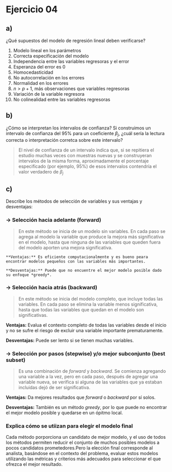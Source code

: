 # Ejercicio 04

## a)
¿Qué supuestos del modelo de regresión lineal deben verificarse?
1. Modelo lineal en los parámetros
2. Correcta especificación del modelo
3. Independencia entre las variables regresoras y el error
4. Esperanza del error es 0
5. Homocedasticidad
6. No autocorrelación en los errores
7. Normalidad en los errores
8. $n > p + 1$, más observaciones que variables regresoras
9. Variación de la variable regresora
10. No colinealidad entre las variables regresoras

## b)
¿Cómo se interpretan los intervalos de confianza? Si construimos un intervalo de confianza del 95% para un coeficiente $\beta_j$, ¿cuál sería la lectura correcta o interpretación corretca sobre este intervalo?

> El nivel de confianza de un intervalo indica que, si se repitiera el estudio muchas veces con muestras nuevas y se construyeran intervalos de la misma forma, aproximadamente el porcentaje especificado (por ejemplo, 95%) de esos intervalos contendría el valor verdadero de $\beta_j$

## c)
Describe los métodos de selección de variables y sus ventajas y desventajas:

### → Selección hacia adelante (forward)
> En este método se inicia de un modelo sin variables. En cada paso se agrega al modelo la variable que produce la mejora más significativa en el modelo, hasta que ninguna de las variables que queden fuera del modelo aporten una mejora significativa.

    **Ventajas:** Es eficiente computacionalmente y es bueno peara encontrar modelos pequeños con las variables más importantes.

    **Desventajas:** Puede que no encuentre el mejor modelo posible dado su enfoque *greedy*.


### → Selección hacia atrás (backward)
> En este método se inicia del modelo completo, que incluye todas las variables. En cada paso se elimina la variable menos significativa, hasta que todas las variables que quedan en el modelo son significativas.

**Ventajas:** Evalua el contexto completo de todas las variables desde el inicio y no se sufre el riesgo de excluir una variable importante prematuramente.

**Desventajas:** Puede ser lento si se tienen muchas variables.

### → Selección por pasos (stepwise) y/o mejor subconjunto (best subset)
> Es una combinación de *forward* y *backward*. Se comienza agregando una variable a la vez, pero en cada paso, después de agregar una variable nueva, se verifica si alguna de las variables que ya estaban incluidas dejó de ser significativa.

**Ventajas:** Da mejores resultados que *forward* o *backward* por sí solos.

**Desventajas:** También es un método *greedy*, por lo que puede no encontrar el mejor modelo posible y quedarse en un ópitmo local.

### Explica cómo se utiizan para elegir el modelo final
Cada método porporciona un candidato de mejor modelo, y el uso de todos los métodos permiten reducir el conjunto de muchos posibles modelos a pocos candidatos prometedores.Pero la elección final corresponde al analista, basándose en el contexto del problema, evaluar estos modelos utilizando las métricas y criterios más adecuados para seleccionar el que ofrezca el mejor resultado.